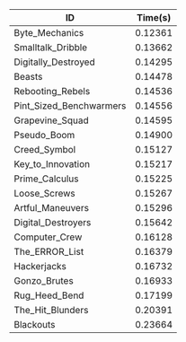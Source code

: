 |ID|Time(s)|
|-|-|
|Byte_Mechanics|0.12361|
|Smalltalk_Dribble|0.13662|
|Digitally_Destroyed|0.14295|
|Beasts|0.14478|
|Rebooting_Rebels|0.14536|
|Pint_Sized_Benchwarmers|0.14556|
|Grapevine_Squad|0.14595|
|Pseudo_Boom|0.14900|
|Creed_Symbol|0.15127|
|Key_to_Innovation|0.15217|
|Prime_Calculus|0.15225|
|Loose_Screws|0.15267|
|Artful_Maneuvers|0.15296|
|Digital_Destroyers|0.15642|
|Computer_Crew|0.16128|
|The_ERROR_List|0.16379|
|Hackerjacks|0.16732|
|Gonzo_Brutes|0.16933|
|Rug_Heed_Bend|0.17199|
|The_Hit_Blunders|0.20391|
|Blackouts|0.23664|
